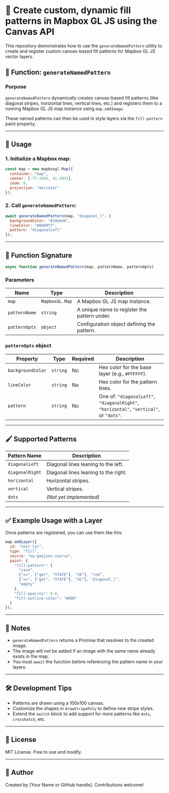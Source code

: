 # 📙 Create custom, dynamic fill patterns in Mapbox GL JS using the Canvas API

This repository demonstrates how to use the `generateNamedPattern` utility to create and register custom canvas-based fill patterns for Mapbox GL JS vector layers.

## 🔧 Function: `generateNamedPattern`

### Purpose

`generateNamedPattern` dynamically creates canvas-based fill patterns (like diagonal stripes, horizontal lines, vertical lines, etc.) and registers them to a running Mapbox GL JS map instance using `map.addImage`.

These named patterns can then be used in style layers via the `fill-pattern` paint property.

---

## 📆 Usage

### 1. Initialize a Mapbox map:

```js
const map = new mapboxgl.Map({
  container: "map",
  center: [-77.1945, 41.2033],
  zoom: 6,
  projection: "mercator"
});
```

### 2. Call `generateNamedPattern`:

```js
await generateNamedPattern(map, "diagonal_l", {
  backgroundColor: "#34eb46",
  lineColor: "#0d00ff",
  pattern: "diagonalLeft"
});
```

---

## 📖 Function Signature

```js
async function generateNamedPattern(map, patternName, patternOpts)
```

### Parameters

| Name          | Type           | Description                                  |
| ------------- | -------------- | -------------------------------------------- |
| `map`         | `MapboxGL.Map` | A Mapbox GL JS map instance.                 |
| `patternName` | `string`       | A unique name to register the pattern under. |
| `patternOpts` | `object`       | Configuration object defining the pattern.   |

### `patternOpts` object

| Property          | Type     | Required | Description                                                                             |
| ----------------- | -------- | -------- | --------------------------------------------------------------------------------------- |
| `backgroundColor` | `string` | No       | Hex color for the base layer (e.g., `#FFFFFF`).                                         |
| `lineColor`       | `string` | No       | Hex color for the pattern lines.                                                        |
| `pattern`         | `string` | No       | One of: `"diagonalLeft"`, `"diagonalRight"`, `"horizontal"`, `"vertical"`, or `"dots"`. |

---

## 🖌️ Supported Patterns

| Pattern Name    | Description                          |
| --------------- | ------------------------------------ |
| `diagonalLeft`  | Diagonal lines leaning to the left.  |
| `diagonalRight` | Diagonal lines leaning to the right. |
| `horizontal`    | Horizontal stripes.                  |
| `vertical`      | Vertical stripes.                    |
| `dots`          | *(Not yet implemented)*              |

---

## ✅ Example Usage with a Layer

Once patterns are registered, you can use them like this:

```js
map.addLayer({
  id: "test-lyr",
  type: "fill",
  source: "my-geojson-source",
  paint: {
    "fill-pattern": [
      "case",
      ["==", ["get", "STATE"], "39"], "red",
      ["==", ["get", "STATE"], "42"], "diagonal_l",
      "empty"
    ],
    "fill-opacity": 0.6,
    "fill-outline-color": "#000"
  }
});
```

---

## 📌 Notes

* `generateNamedPattern` returns a Promise that resolves to the created image.
* The image will not be added if an image with the same name already exists in the map.
* You must `await` the function before referencing the pattern name in your layers.

---

## 🛠️ Development Tips

* Patterns are drawn using a 100x100 canvas.
* Customize the shapes in `drawStripePoly` to define new stripe styles.
* Extend the `switch` block to add support for more patterns like `dots`, `crosshatch`, etc.

---

## 📄 License

MIT License. Free to use and modify.

---

## 👤 Author

Created by \[Your Name or GitHub handle]. Contributions welcome!
